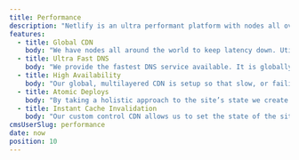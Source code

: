 ```yaml
---
title: Performance
description: "Netlify is an ultra performant platform with nodes all over the world, the worlds fastest DNS service, instant cache invalidation and much more. Put your site on netlify and watch your conversion rates skyrocket because of instant loads."
features:
  - title: Global CDN
    body: "We have nodes all around the world to keep latency down. Utilizing our multilayered CDN we provide a scalable, globally consistent, fast version of any site."
  - title: Ultra Fast DNS
    body: "We provide the fastest DNS service available. It is globally aware so that no matter where a request comes from, all requests are routed to the nearest nodes."
  - title: High Availability
    body: "Our global, multilayered CDN is setup so that slow, or failing, nodes are seamlessly removed. Top to bottom, our  infrastructure is redundant, to make sure weall in order to keep traffic flowing."
  - title: Atomic Deploys
    body: "By taking a holistic approach to the site’s state we create atomic, lightweight deploys. Meaning a site can go through a rapid iteration cycle; with the safety of a instant rollback one click away."
  - title: Instant Cache Invalidation
    body: "Our custom control CDN allows us to set the state of the site in around 1 second. Releasing, or rolling back a site, no longer faces caching problems. Instant global consistency is in our DNA."
cmsUserSlug: performance
date: now
position: 10
---
```


